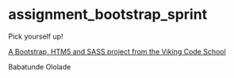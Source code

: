 assignment_bootstrap_sprint
===========================

Pick yourself up!

[A Bootstrap, HTM5 and SASS project from the Viking Code School](http://www.vikingcodeschool.com)

Babatunde Ololade
